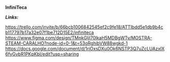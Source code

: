 **InfiniTeca**

***Links:***

https://trello.com/invite/b/66bcb1006842545ef2c9fe18/ATTIbdd5e1db9b4cb117797b17a32e07f1be712D15E2/infiniteca
https://www.figma.com/design/TMnkGljI70lkaH5MDBgWTv/MOSTRA-STEAM-CARALHO?node-id=0-1&t=53oRghibVW88wgkd-1
https://docs.google.com/document/d/1riOxsDXu0Ok6NSTP3Q7uZcLUAzxlX6fyGvbR1PKpKbI/edit?usp=sharing
